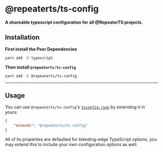 # @repeaterts/ts-config

**A shareable typescript configuration for all @RepeaterTS projects.**

## Installation

**First install the Peer Dependencies**

```sh
yarn add -D typescript
```

**Then install `@repeaterts/ts-config`**

```sh
yarn add -D @repeaterts/ts-config
```

---

## Usage

You can use `@repeaterts/ts-config`'s
[`tsconfig.json`](/tsconfig.json) by extending it in yours:

```json
{
	"extends": "@repeaterts/ts-config"
}
```

All of its properties are defaulted for bleeding-edge TypeScript options, you may extend this to include your own
configuration options as well.
